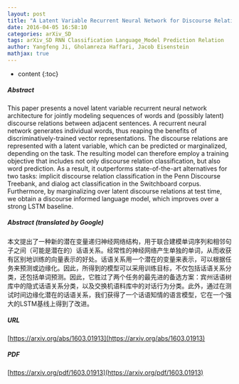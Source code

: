 ```yaml
---
layout: post
title: "A Latent Variable Recurrent Neural Network for Discourse Relation Language Models"
date: 2016-04-05 16:58:10
categories: arXiv_SD
tags: arXiv_SD RNN Classification Language_Model Prediction Relation
author: Yangfeng Ji, Gholamreza Haffari, Jacob Eisenstein
mathjax: true
---
```


* content
{:toc}

##### Abstract
This paper presents a novel latent variable recurrent neural network architecture for jointly modeling sequences of words and (possibly latent) discourse relations between adjacent sentences. A recurrent neural network generates individual words, thus reaping the benefits of discriminatively-trained vector representations. The discourse relations are represented with a latent variable, which can be predicted or marginalized, depending on the task. The resulting model can therefore employ a training objective that includes not only discourse relation classification, but also word prediction. As a result, it outperforms state-of-the-art alternatives for two tasks: implicit discourse relation classification in the Penn Discourse Treebank, and dialog act classification in the Switchboard corpus. Furthermore, by marginalizing over latent discourse relations at test time, we obtain a discourse informed language model, which improves over a strong LSTM baseline.

##### Abstract (translated by Google)
本文提出了一种新的潜在变量递归神经网络结构，用于联合建模单词序列和相邻句子之间（可能是潜在的）话语关系。经常性的神经网络产生单独的单词，从而收获有区别地训练的向量表示的好处。话语关系用一个潜在的变量来表示，可以根据任务来预测或边缘化。因此，所得到的模型可以采用训练目标，不仅包括话语关系分类，还包括单词预测。因此，它胜过了两个任务的最先进的备选方案：宾州话语树库中的隐式话语关系分类，以及交换机语料库中的对话行为分类。此外，通过在测试时间边缘化潜在的话语关系，我们获得了一个话语知情的语言模型，它在一个强大的LSTM基线上得到了改进。

##### URL
[https://arxiv.org/abs/1603.01913](https://arxiv.org/abs/1603.01913)

##### PDF
[https://arxiv.org/pdf/1603.01913](https://arxiv.org/pdf/1603.01913)

